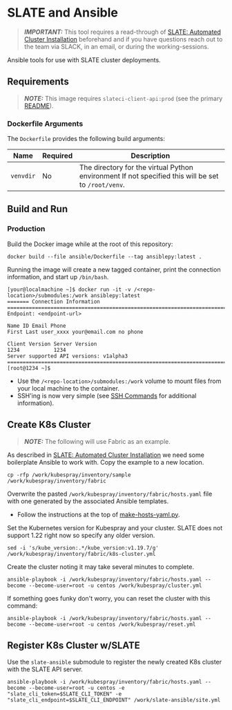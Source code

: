 # SLATE and Ansible

> **_IMPORTANT:_** This tool requires a read-through of [SLATE: Automated Cluster Installation](https://slateci.io/docs/cluster/automated/prerequisites.html) beforehand and if you have questions reach out to the team via SLACK, in an email, or during the working-sessions.

Ansible tools for use with SLATE cluster deployments.

## Requirements

> **_NOTE:_** This image requires `slateci-client-api:prod` (see the primary [README](/README.md)).

### Dockerfile Arguments

The `Dockerfile` provides the following build arguments:

| Name      | Required | Description                                                                                         |
|-----------|----------|-----------------------------------------------------------------------------------------------------|
| `venvdir` | No       | The directory for the virtual Python environment If not specified this will be set to `/root/venv`. |

## Build and Run

### Production

Build the Docker image while at the root of this repository:

```shell
docker build --file ansible/Dockerfile --tag ansiblepy:latest .
```

Running the image will create a new tagged container, print the connection information, and start up `/bin/bash`.

```shell
[your@localmachine ~]$ docker run -it -v /<repo-location>/submodules:/work ansiblepy:latest
======= Connection Information ========================================================================
Endpoint: <endpoint-url>

Name ID Email Phone
First Last user_xxxx your@email.com no phone

Client Version Server Version
1234           1234          
Server supported API versions: v1alpha3
=======================================================================================================
[root@1234 ~]$
```

* Use the `/<repo-location>/submodules:/work` volume to mount files from your local machine to the container.
* SSH'ing is now very simple (see [SSH Commands](/README.md#ssh-commands) for additional information).

## Create K8s Cluster

> **_NOTE:_** The following will use Fabric as an example.

As described in [SLATE: Automated Cluster Installation](https://slateci.io/docs/cluster/automated/prerequisites.html) we need some boilerplate Ansible to work with. Copy the example to a new location.

```shell
cp -rfp /work/kubespray/inventory/sample /work/kubespray/inventory/fabric
```

Overwrite the pasted `/work/kubespray/inventory/fabric/hosts.yaml` file with one generated by the associated Ansible templates.
* Follow the instructions at the top of [make-hosts-yaml.py](/ansible/templates/fabric/make-hosts-yaml.py).

Set the Kubernetes version for Kubespray and your cluster. SLATE does not support 1.22 right now so specify any older version.

```shell
sed -i 's/kube_version:.*/kube_version:v1.19.7/g' /work/kubespray/inventory/fabric/k8s-cluster.yml
```

Create the cluster noting it may take several minutes to complete.

```shell
ansible-playbook -i /work/kubespray/inventory/fabric/hosts.yaml --become --become-user=root -u centos /work/kubespray/cluster.yml
```

If something goes funky don't worry, you can reset the cluster with this command:

```shell
ansible-playbook -i /work/kubespray/inventory/fabric/hosts.yaml --become --become-user=root -u centos /work/kubespray/reset.yml
```

## Register K8s Cluster w/SLATE

Use the `slate-ansible` submodule to register the newly created K8s cluster with the SLATE API server.

```shell
ansible-playbook -i /work/kubespray/inventory/fabric/hosts.yaml --become --become-user=root -u centos -e "slate_cli_token=$SLATE_CLI_TOKEN" -e "slate_cli_endpoint=$SLATE_CLI_ENDPOINT" /work/slate-ansible/site.yml
```